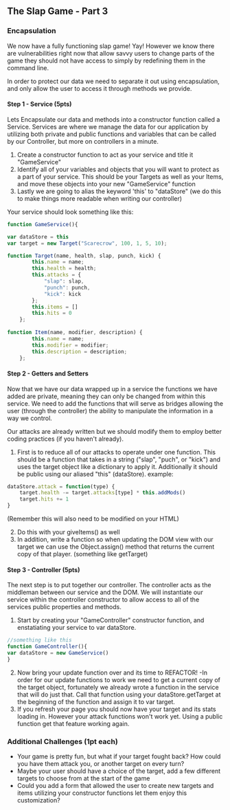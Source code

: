 ## The Slap Game - Part 3

### Encapsulation
 
We now have a fully functioning slap game! Yay! However we know there are vulnerabilities right now that allow savvy users to change parts of the game they should not have access to simply by redefining them in the command line. 

In order to protect our data we need to separate it out using encapsulation, and only allow the user to access it through methods we provide.

#### Step 1 - Service (5pts)

Lets Encapsulate our data and methods into a constructor function called a Service. Services are where we manage the data for  our application by utilizing both private and public functions and variables that can be called by our Controller, but more on controllers in a minute.

1. Create a constructor function to act as your service and title it "GameService"
2. Identify all of your variables and objects that you will want to protect as a part of your service. This should be your Targets as well as your Items, and move these objects into your new "GameService" function 
3. Lastly we are going to alias the keyword 'this' to "dataStore" (we do this to make things more readable when writing our controller)

Your service should look something like this:

```javascript
function GameService(){

var dataStore = this
var target = new Target("Scarecrow", 100, 1, 5, 10);

function Target(name, health, slap, punch, kick) {
        this.name = name;
        this.health = health;
        this.attacks = {
            "slap": slap,
            "punch": punch,
            "kick": kick
        };
        this.items = []
        this.hits = 0
    };
    
function Item(name, modifier, description) {
        this.name = name;
        this.modifier = modifier;
        this.description = description;
    };
```

#### Step 2 - Getters and Setters

Now that we have our data wrapped up in a service the functions we have added are private, meaning they can only be changed from within this service. We need to add the functions that will serve as bridges allowing the user (through the controller) the ability to manipulate the information in a way we control. 

Our attacks are already written but we should modify them to employ better coding practices (if you haven't already).

1. First is to reduce all of our attacks to operate under one function. This should be a function that takes in a string ("slap", "puch", or "kick") and uses the target object like a dictionary to apply it. Additionally it should be public using our aliased "this" (dataStore). example:

```javascript
dataStore.attack = function(type) {
    target.health -= target.attacks[type] * this.addMods()
    target.hits += 1
}
```
(Remember this will also need to be modified on your HTML)

2. Do this with your giveItems() as well
3. In addition, write a function so when updating the DOM view with our target we can use the Object.assign() method  that returns the current copy of that player. (something like getTarget)

#### Step 3 - Controller (5pts)

The next step is to put together our controller. The controller acts as the middleman between our service and the DOM. We will instantiate our service within the controller constructor to allow access to all of the services public properties and methods.

1. Start by creating your "GameController" constructor function, and enstatiating your service to var dataStore.
```javascript
//something like this
function GameController(){
var dataStore = new GameService()
}
```
2. Now bring your update function over and its time to REFACTOR!
    -In order for our update functions to work we need to get a current copy of the target object, fortunately we already wrote a function in the service that will do just that. Call that function using your dataStore.getTarget at the beginning of the function and assign it to var target.
3. If you refresh your page you should now have your target and its stats loading in. However your attack functions won't work yet. Using a public function get that feature working again.


### Additional Challenges (1pt each)

- Your game is pretty fun, but what if your target fought back? How could you have them attack you, or another target on every turn? 
- Maybe your user should have a choice of the target, add a few different targets to choose from at the start of the game
- Could you add a form that allowed the user to create new targets and items utilizing your constructor functions let them enjoy this customization? 